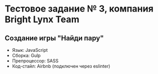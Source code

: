 # Тестовое задание № 3, компания Bright Lynx Team
## Создание игры "Найди пару"

* Язык: JavaScript
* Сборка: Gulp
* Препроцессор: SASS
* Код-стайл: Airbnb (подключен через eslinter)
